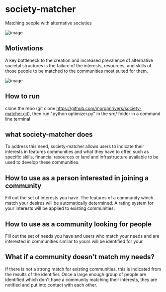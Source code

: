 # society-matcher
Matching people with alternative societies

![image](https://user-images.githubusercontent.com/73547769/156834785-7bf91a74-8db6-476e-b8be-1808bbef6f94.png)

## Motivations

A key bottleneck to the creation and increased prevalence of alternative societal structures is the failure of the interests, resources, and skills of those people to be matched to the communities most suited for them.

![image](https://user-images.githubusercontent.com/73547769/156838123-1ea203d0-560c-42fc-ab58-351d99cd583f.png)

## How to run
clone the repo (git clone https://github.com/morganrivers/society-matcher.git), then run "python optimizer.py" in the src/ folder in a command line terminal

## what society-matcher does

To address this need, society-matcher allows users to indicate their interests in features communities and what they have to offer, such as specific skills, financial resources or land and infrastructure available to be used to develop these communities.

## How to use as a person interested in joining a community
Fill out the set of interests you have. The features of a community which match your desires will be automatically determined. A rating system for your interests will be applied to existing communities. 

## How to use as a community looking for people
Fill out the set of needs you have and users who match your needs and are interested in communities similar to yours will be identified for your. 

## What if a community doesn't match my needs?
If there is not a strong match for existing communities, this is indicated from the results of the identifier. Once a large enough group of people are identified which don't have a community matching their interests, they are notified and put into contact with each other.  
